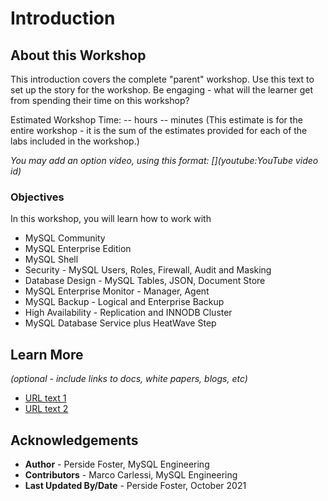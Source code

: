 # Introduction

## About this Workshop

This introduction covers the complete "parent" workshop. Use this text to set up the story for the workshop. Be engaging - what will the learner get from spending their time on this workshop?

Estimated Workshop Time: -- hours -- minutes (This estimate is for the entire workshop - it is the sum of the estimates provided for each of the labs included in the workshop.)

*You may add an option video, using this format: [](youtube:YouTube video id)*

  [](youtube:C12ZJ0ixxX8)

### Objectives


In this workshop, you will learn how to work with 
- MySQL Community
- MySQL Enterprise Edition
- MySQL Shell
- Security - MySQL Users, Roles, Firewall, Audit and Masking
- Database Design - MySQL Tables, JSON, Document Store
- MySQL Enterprise Monitor - Manager, Agent
- MySQL Backup - Logical and Enterprise Backup
- High Availability - Replication and INNODB Cluster
- MySQL Database Service plus HeatWave Step

## Learn More

*(optional - include links to docs, white papers, blogs, etc)*

* [URL text 1](https://www.mysql.com/)
* [URL text 2](https://docs.oracle.com/en-us/iaas/mysql-database/index.html)

## Acknowledgements
* **Author** - Perside Foster, MySQL Engineering
* **Contributors** -  Marco Carlessi, MySQL Engineering
* **Last Updated By/Date** - Perside Foster, October 2021
